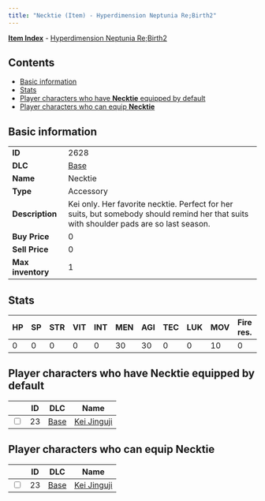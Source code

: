 ```yaml
---
title: "Necktie (Item) - Hyperdimension Neptunia Re;Birth2"
---
```


[**Item Index**](/neptunia/rb2/item/index.html) - [Hyperdimension Neptunia Re;Birth2](/neptunia/rb2)

## Contents

- [Basic information](#basic-information)
- [Stats](#stats)
- [Player characters who have **Necktie** equipped by default](#player-characters-who-have-necktie-equipped-by-default)
- [Player characters who can equip **Necktie**](#player-characters-who-can-equip-necktie)

## Basic information

|   |   |
| -- | -- |
| **ID** | 2628 |
| **DLC** | [Base](/neptunia/rb2/dlc/0-base.html) |
| **Name** | Necktie |
| **Type** | Accessory |
| **Description** | Kei only. Her favorite necktie. Perfect for her suits, but somebody should remind her that suits with shoulder pads are so last season. |
| **Buy Price** | 0 |
| **Sell Price** | 0 |
| **Max inventory** | 1 |

## Stats

| HP | SP | STR | VIT | INT | MEN | AGI | TEC | LUK | MOV | Fire res. | Ice res. | Wind res. | Lightning res. |
| -- | -- | --- | --- | --- | --- | --- | --- | --- | --- | --------- | -------- | --------- | -------------- |
| 0 | 0 | 0 | 0 | 0 | 30 | 30 | 0 | 0 | 10 | 0 | 0 | 0 | 0 |

## Player characters who have **Necktie** equipped by default

|    | ID | DLC | Name |
| -- | -- | --- | ---- |
| <input type="checkbox" id="rb2-player-0-23" class="trackbox" /> | 23 | [Base](/neptunia/rb2/dlc/0-base.html) | [Kei Jinguji](/neptunia/rb2/player/0-23-kei-jinguji.html) |

## Player characters who can equip **Necktie**

|    | ID | DLC | Name |
| -- | -- | --- | ---- |
| <input type="checkbox" id="rb2-player-0-23" class="trackbox" /> | 23 | [Base](/neptunia/rb2/dlc/0-base.html) | [Kei Jinguji](/neptunia/rb2/player/0-23-kei-jinguji.html) |